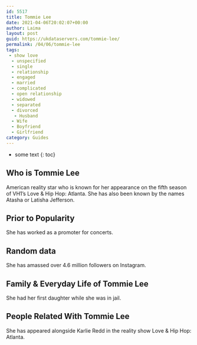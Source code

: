 ```yaml
---
id: 5517
title: Tommie Lee
date: 2021-04-06T20:02:07+00:00
author: Laima
layout: post
guid: https://ukdataservers.com/tommie-lee/
permalink: /04/06/tommie-lee
tags:
 - show love
  - unspecified
  - single
  - relationship
  - engaged
  - married
  - complicated
  - open relationship
  - widowed
  - separated
  - divorced
   - Husband
  - Wife
  - Boyfriend
  - Girlfriend
category: Guides
---
```


* some text
{: toc}


## Who is Tommie Lee
                  
                  
                  
American reality star who is known for her appearance on the fifth season of VH1&#8217;s Love & Hip Hop: Atlanta. She has also been known by the names Atasha or Latisha Jefferson. 
                  
              
            
              
            
                
                
                
## Prior to Popularity
                  
                  
                  
She has worked as a promoter for concerts. 
                  
              
            
              
            
                
                
                
## Random data
                  
                  
                  
She has amassed over 4.6 million followers on Instagram. 
                  
              
            
              
            
                
                
                
## Family & Everyday Life of Tommie Lee
                  
                  
                  
She had her first daughter while she was in jail. 
                  
              
            
              
            
                
                
                
## People Related With Tommie Lee
                  
                  
                  
She has appeared alongside Karlie Redd in the reality show Love & Hip Hop: Atlanta. 
                  
              
            
              
            
                
              
            
              
              
            
            
              
            
          
          
          
